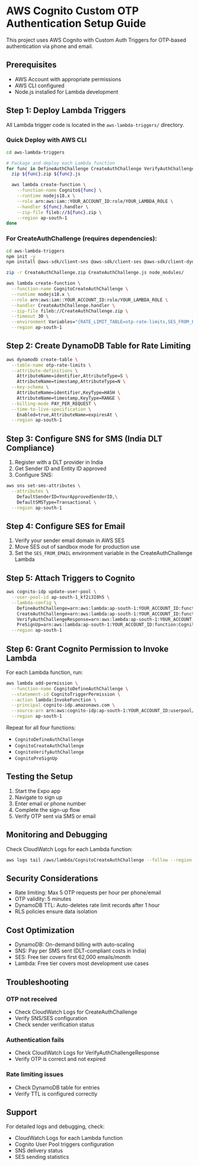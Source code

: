 # AWS Cognito Custom OTP Authentication Setup Guide

This project uses AWS Cognito with Custom Auth Triggers for OTP-based authentication via phone and email.

## Prerequisites

- AWS Account with appropriate permissions
- AWS CLI configured
- Node.js installed for Lambda development

## Step 1: Deploy Lambda Triggers

All Lambda trigger code is located in the `aws-lambda-triggers/` directory.

### Quick Deploy with AWS CLI

```bash
cd aws-lambda-triggers

# Package and deploy each Lambda function
for func in DefineAuthChallenge CreateAuthChallenge VerifyAuthChallengeResponse PreSignUp; do
  zip ${func}.zip ${func}.js

  aws lambda create-function \
    --function-name Cognito${func} \
    --runtime nodejs18.x \
    --role arn:aws:iam::YOUR_ACCOUNT_ID:role/YOUR_LAMBDA_ROLE \
    --handler ${func}.handler \
    --zip-file fileb://${func}.zip \
    --region ap-south-1
done
```

### For CreateAuthChallenge (requires dependencies):

```bash
cd aws-lambda-triggers
npm init -y
npm install @aws-sdk/client-sns @aws-sdk/client-ses @aws-sdk/client-dynamodb

zip -r CreateAuthChallenge.zip CreateAuthChallenge.js node_modules/

aws lambda create-function \
  --function-name CognitoCreateAuthChallenge \
  --runtime nodejs18.x \
  --role arn:aws:iam::YOUR_ACCOUNT_ID:role/YOUR_LAMBDA_ROLE \
  --handler CreateAuthChallenge.handler \
  --zip-file fileb://CreateAuthChallenge.zip \
  --timeout 30 \
  --environment Variables="{RATE_LIMIT_TABLE=otp-rate-limits,SES_FROM_EMAIL=noreply@yourdomain.com}" \
  --region ap-south-1
```

## Step 2: Create DynamoDB Table for Rate Limiting

```bash
aws dynamodb create-table \
  --table-name otp-rate-limits \
  --attribute-definitions \
    AttributeName=identifier,AttributeType=S \
    AttributeName=timestamp,AttributeType=N \
  --key-schema \
    AttributeName=identifier,KeyType=HASH \
    AttributeName=timestamp,KeyType=RANGE \
  --billing-mode PAY_PER_REQUEST \
  --time-to-live-specification \
    Enabled=true,AttributeName=expiresAt \
  --region ap-south-1
```

## Step 3: Configure SNS for SMS (India DLT Compliance)

1. Register with a DLT provider in India
2. Get Sender ID and Entity ID approved
3. Configure SNS:

```bash
aws sns set-sms-attributes \
  --attributes \
    DefaultSenderID=YourApprovedSenderID,\
    DefaultSMSType=Transactional \
  --region ap-south-1
```

## Step 4: Configure SES for Email

1. Verify your sender email domain in AWS SES
2. Move SES out of sandbox mode for production use
3. Set the `SES_FROM_EMAIL` environment variable in the CreateAuthChallenge Lambda

## Step 5: Attach Triggers to Cognito

```bash
aws cognito-idp update-user-pool \
  --user-pool-id ap-south-1_kf2i3I0h5 \
  --lambda-config \
    DefineAuthChallenge=arn:aws:lambda:ap-south-1:YOUR_ACCOUNT_ID:function:CognitoDefineAuthChallenge,\
    CreateAuthChallenge=arn:aws:lambda:ap-south-1:YOUR_ACCOUNT_ID:function:CognitoCreateAuthChallenge,\
    VerifyAuthChallengeResponse=arn:aws:lambda:ap-south-1:YOUR_ACCOUNT_ID:function:CognitoVerifyAuthChallenge,\
    PreSignUp=arn:aws:lambda:ap-south-1:YOUR_ACCOUNT_ID:function:CognitoPreSignUp \
  --region ap-south-1
```

## Step 6: Grant Cognito Permission to Invoke Lambda

For each Lambda function, run:

```bash
aws lambda add-permission \
  --function-name CognitoDefineAuthChallenge \
  --statement-id CognitoTriggerPermission \
  --action lambda:InvokeFunction \
  --principal cognito-idp.amazonaws.com \
  --source-arn arn:aws:cognito-idp:ap-south-1:YOUR_ACCOUNT_ID:userpool/ap-south-1_kf2i3I0h5 \
  --region ap-south-1
```

Repeat for all four functions:
- `CognitoDefineAuthChallenge`
- `CognitoCreateAuthChallenge`
- `CognitoVerifyAuthChallenge`
- `CognitoPreSignUp`

## Testing the Setup

1. Start the Expo app
2. Navigate to sign up
3. Enter email or phone number
4. Complete the sign-up flow
5. Verify OTP sent via SMS or email

## Monitoring and Debugging

Check CloudWatch Logs for each Lambda function:

```bash
aws logs tail /aws/lambda/CognitoCreateAuthChallenge --follow --region ap-south-1
```

## Security Considerations

- Rate limiting: Max 5 OTP requests per hour per phone/email
- OTP validity: 5 minutes
- DynamoDB TTL: Auto-deletes rate limit records after 1 hour
- RLS policies ensure data isolation

## Cost Optimization

- DynamoDB: On-demand billing with auto-scaling
- SNS: Pay per SMS sent (DLT-compliant costs in India)
- SES: Free tier covers first 62,000 emails/month
- Lambda: Free tier covers most development use cases

## Troubleshooting

### OTP not received
- Check CloudWatch Logs for CreateAuthChallenge
- Verify SNS/SES configuration
- Check sender verification status

### Authentication fails
- Check CloudWatch Logs for VerifyAuthChallengeResponse
- Verify OTP is correct and not expired

### Rate limiting issues
- Check DynamoDB table for entries
- Verify TTL is configured correctly

## Support

For detailed logs and debugging, check:
- CloudWatch Logs for each Lambda function
- Cognito User Pool triggers configuration
- SNS delivery status
- SES sending statistics
